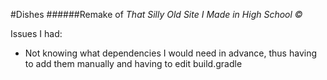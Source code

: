 #Dishes
######Remake of _That Silly Old Site I Made in High School &copy;_ 

Issues I had:
- Not knowing what dependencies I would need in advance,
  thus having to add them manually and having to edit build.gradle